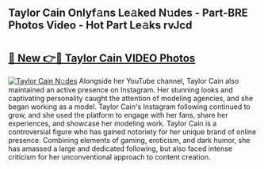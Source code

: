 ## Taylor Cain Onlyf𝚊ns Le𝚊ked N𝚞des - Part-BRE Photos Video - Hot Part Le𝚊ks rvJcd

# <h2><a href="http://ab4769.deff.icu/?id=Taylor+Cain">🔗 New 👉🔴 Taylor Cain VIDEO Photos</a></h2>

[![Taylor Cain N𝚞des](https://i.imgur.com/rIISA9y.gif)](http://ab4769.deff.icu/?id=Taylor+Cain)
Alongside her YouTube channel, Taylor Cain also maintained an active presence on Instagram. Her stunning looks and captivating personality caught the attention of modeling agencies, and she began working as a model. Taylor Cain's Instagram following continued to grow, and she used the platform to engage with her fans, share her experiences, and showcase her modeling work. Taylor Cain is a controversial figure who has gained notoriety for her unique brand of online presence. Combining elements of gaming, eroticism, and dark humor, she has amassed a large and dedicated following, but also faced intense criticism for her unconventional approach to content creation.
